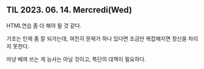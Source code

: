 ## TIL 2023. 06. 14. Mercredi(Wed)

HTML연습 좀 더 해야 될 것 같다.

기초는 인제 좀 잘 되가는데, 여전히 문제가 하나 있다면 조금만 복잡해지면 정신을 차리지 못한다.

마냥 베껴 쓰는 게 능사는 아닐 것이고, 특단의 대책이 필요하다. 
